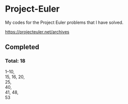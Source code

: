 # Project-Euler

My codes for the Project Euler problems that I have solved.

https://projecteuler.net/archives


## Completed
### Total: 18
1–10,  
15, 16, 20,  
25,  
40,  
41, 48,  
53
